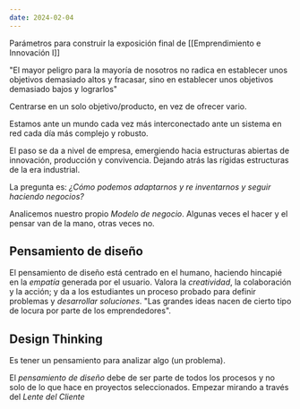 ```yaml
---
date: 2024-02-04
---
```


Parámetros para construir la exposición final de [[Emprendimiento e Innovación I]]

"El mayor peligro para la mayoría de nosotros no radica en establecer unos objetivos demasiado altos y fracasar, sino en establecer unos objetivos demasiado bajos y lograrlos"

Centrarse en un solo objetivo/producto, en vez de ofrecer vario.

Estamos ante un mundo cada vez más interconectado ante un sistema en red cada día más complejo y robusto.

El paso se da a nivel de empresa, emergiendo hacia estructuras abiertas de innovación, producción y convivencia. Dejando atrás las rígidas estructuras de la era industrial.

La pregunta es:
*¿Cómo podemos adaptarnos y re inventarnos y seguir haciendo negocios?*

Analicemos nuestro propio *Modelo de negocio*.
Algunas veces el hacer y el pensar van de la mano, otras veces no.

## Pensamiento de diseño
El pensamiento de diseño está centrado en el humano, haciendo hincapié en la *empatía* generada por el usuario. Valora la *creatividad*, la colaboración y la acción; y da a los estudiantes un proceso probado para definir problemas y *desarrollar soluciones*.
"Las grandes ideas nacen de cierto tipo de locura por parte de los emprendedores".

## Design Thinking
Es tener un pensamiento para analizar algo (un problema).

El *pensamiento de diseño* debe de ser parte de todos los procesos y no solo de lo que hace en proyectos seleccionados.
Empezar mirando a través del *Lente del Cliente*